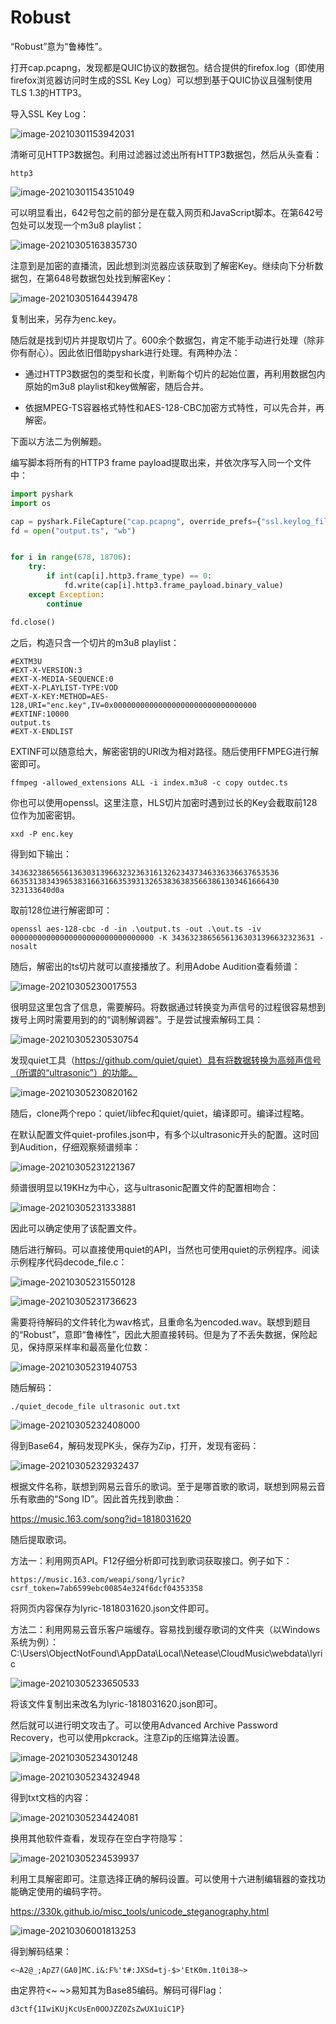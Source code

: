 # Robust

“Robust”意为“鲁棒性”。

打开cap.pcapng，发现都是QUIC协议的数据包。结合提供的firefox.log（即使用firefox浏览器访问时生成的SSL Key Log）可以想到基于QUIC协议且强制使用TLS 1.3的HTTP3。

导入SSL Key Log：

![image-20210301153942031](https://raw.githubusercontent.com/zhouweitong3/d3ctf_Robust/main/wp-img/image-20210301153942031.png)

清晰可见HTTP3数据包。利用过滤器过滤出所有HTTP3数据包，然后从头查看：

```
http3
```

![image-20210301154351049](https://raw.githubusercontent.com/zhouweitong3/d3ctf_Robust/main/wp-img/image-20210301154351049.png)

可以明显看出，642号包之前的部分是在载入网页和JavaScript脚本。在第642号包处可以发现一个m3u8 playlist：

![image-20210305163835730](https://raw.githubusercontent.com/zhouweitong3/d3ctf_Robust/main/wp-img/image-20210305163835730.png)

注意到是加密的直播流，因此想到浏览器应该获取到了解密Key。继续向下分析数据包，在第648号数据包处找到解密Key：

![image-20210305164439478](https://raw.githubusercontent.com/zhouweitong3/d3ctf_Robust/main/wp-img/image-20210305164439478.png)

复制出来，另存为enc.key。

随后就是找到切片并提取切片了。600余个数据包，肯定不能手动进行处理（除非你有耐心）。因此依旧借助pyshark进行处理。有两种办法：

* 通过HTTP3数据包的类型和长度，判断每个切片的起始位置，再利用数据包内原始的m3u8 playlist和key做解密，随后合并。

* 依据MPEG-TS容器格式特性和AES-128-CBC加密方式特性，可以先合并，再解密。

  

下面以方法二为例解题。

编写脚本将所有的HTTP3 frame payload提取出来，并依次序写入同一个文件中：

```python
import pyshark
import os

cap = pyshark.FileCapture("cap.pcapng", override_prefs={"ssl.keylog_file": os.path.abspath("firefox.log")})
fd = open("output.ts", "wb")


for i in range(678, 18706):
    try:
        if int(cap[i].http3.frame_type) == 0:
            fd.write(cap[i].http3.frame_payload.binary_value)
    except Exception:
        continue

fd.close()
```

之后，构造只含一个切片的m3u8 playlist：

```
#EXTM3U
#EXT-X-VERSION:3
#EXT-X-MEDIA-SEQUENCE:0
#EXT-X-PLAYLIST-TYPE:VOD
#EXT-X-KEY:METHOD=AES-128,URI="enc.key",IV=0x00000000000000000000000000000000
#EXTINF:10000
output.ts
#EXT-X-ENDLIST
```

EXTINF可以随意给大，解密密钥的URI改为相对路径。随后使用FFMPEG进行解密即可。

```
ffmpeg -allowed_extensions ALL -i index.m3u8 -c copy outdec.ts
```

你也可以使用openssl。这里注意，HLS切片加密时遇到过长的Key会截取前128位作为加密密钥。

```
xxd -P enc.key
```

得到如下输出：

```
343632386565613630313966323236316132623437346336336637653536
663531383439653831663166353931326538363835663861303461666430
323133640d0a
```

取前128位进行解密即可：

```
openssl aes-128-cbc -d -in .\output.ts -out .\out.ts -iv 00000000000000000000000000000000 -K 34363238656561363031396632323631 -nosalt
```

随后，解密出的ts切片就可以直接播放了。利用Adobe Audition查看频谱：

![image-20210305230017553](https://raw.githubusercontent.com/zhouweitong3/d3ctf_Robust/main/wp-img/image-20210305230017553.png)

很明显这里包含了信息，需要解码。将数据通过转换变为声信号的过程很容易想到拨号上网时需要用到的的“调制解调器”。于是尝试搜索解码工具：

![image-20210305230530754](https://raw.githubusercontent.com/zhouweitong3/d3ctf_Robust/main/wp-img/image-20210305230530754.png)

发现quiet工具（https://github.com/quiet/quiet）具有将数据转换为高频声信号（所谓的“ultrasonic”）的功能。

![image-20210305230820162](https://raw.githubusercontent.com/zhouweitong3/d3ctf_Robust/main/wp-img/image-20210305230820162.png)

随后，clone两个repo：quiet/libfec和quiet/quiet，编译即可。编译过程略。

在默认配置文件quiet-profiles.json中，有多个以ultrasonic开头的配置。这时回到Audition，仔细观察频谱频率：

![image-20210305231221367](https://raw.githubusercontent.com/zhouweitong3/d3ctf_Robust/main/wp-img/image-20210305231221367.png)

频谱很明显以19KHz为中心，这与ultrasonic配置文件的配置相吻合：

![image-20210305231333881](https://raw.githubusercontent.com/zhouweitong3/d3ctf_Robust/main/wp-img/image-20210305231333881.png)

因此可以确定使用了该配置文件。

随后进行解码。可以直接使用quiet的API，当然也可使用quiet的示例程序。阅读示例程序代码decode_file.c：

![image-20210305231550128](https://raw.githubusercontent.com/zhouweitong3/d3ctf_Robust/main/wp-img/image-20210305231550128.png)

![image-20210305231736623](https://raw.githubusercontent.com/zhouweitong3/d3ctf_Robust/main/wp-img/image-20210305231736623.png)

需要将待解码的文件转化为wav格式，且重命名为encoded.wav。联想到题目的“Robust”，意即“鲁棒性”，因此大胆直接转码。但是为了不丢失数据，保险起见，保持原采样率和最高量化位数：

![image-20210305231940753](https://raw.githubusercontent.com/zhouweitong3/d3ctf_Robust/main/wp-img/image-20210305231940753.png)

随后解码：

```
./quiet_decode_file ultrasonic out.txt
```

![image-20210305232408000](https://raw.githubusercontent.com/zhouweitong3/d3ctf_Robust/main/wp-img/image-20210305232408000.png)

得到Base64，解码发现PK头，保存为Zip，打开，发现有密码：

![image-20210305232932437](https://raw.githubusercontent.com/zhouweitong3/d3ctf_Robust/main/wp-img/image-20210305232932437.png)

根据文件名称，联想到网易云音乐的歌词。至于是哪首歌的歌词，联想到网易云音乐有歌曲的“Song ID”。因此首先找到歌曲：

https://music.163.com/song?id=1818031620

随后提取歌词。

方法一：利用网页API。F12仔细分析即可找到歌词获取接口。例子如下：

```
https://music.163.com/weapi/song/lyric?csrf_token=7ab6599ebc00854e324f6dcf04353358
```

将网页内容保存为lyric-1818031620.json文件即可。

方法二：利用网易云音乐客户端缓存。容易找到缓存歌词的文件夹（以Windows系统为例）：C:\Users\ObjectNotFound\AppData\Local\Netease\CloudMusic\webdata\lyric

![image-20210305233650533](https://raw.githubusercontent.com/zhouweitong3/d3ctf_Robust/main/wp-img/image-20210305233650533.png)

将该文件复制出来改名为lyric-1818031620.json即可。

然后就可以进行明文攻击了。可以使用Advanced Archive Password Recovery，也可以使用pkcrack。注意Zip的压缩算法设置。

![image-20210305234301248](https://raw.githubusercontent.com/zhouweitong3/d3ctf_Robust/main/wp-img/image-20210305234301248.png)

![image-20210305234324948](https://raw.githubusercontent.com/zhouweitong3/d3ctf_Robust/main/wp-img/image-20210305234324948.png)

得到txt文档的内容：

![image-20210305234424081](https://raw.githubusercontent.com/zhouweitong3/d3ctf_Robust/main/wp-img/image-20210305234424081.png)

换用其他软件查看，发现存在空白字符隐写：

![image-20210305234539937](https://raw.githubusercontent.com/zhouweitong3/d3ctf_Robust/main/wp-img/image-20210305234539937.png)

利用工具解密即可。注意选择正确的解码设置。可以使用十六进制编辑器的查找功能确定使用的编码字符。

https://330k.github.io/misc_tools/unicode_steganography.html

![image-20210306001813253](https://raw.githubusercontent.com/zhouweitong3/d3ctf_Robust/main/wp-img/image-20210306001813253.png)

得到解码结果：

```
<~A2@_;ApZ7(GA0]MC.i&:F%'t#:JXSd=tj-$>'EtK0m.1t0i38~>
```

由定界符<~ ~>易知其为Base85编码。解码可得Flag：

```
d3ctf{1IwiKUjKcUsEn0OOJZZ0ZsZwUX1uiC1P}
```

